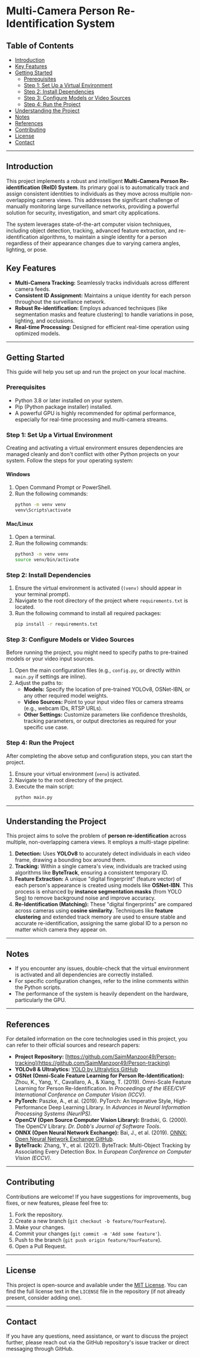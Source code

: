 # Multi-Camera Person Re-Identification System

## Table of Contents

  * [Introduction](https://www.google.com/search?q=%23introduction)
  * [Key Features](https://www.google.com/search?q=%23key-features)
  * [Getting Started](https://www.google.com/search?q=%23getting-started)
      * [Prerequisites](https://www.google.com/search?q=%23prerequisites)
      * [Step 1: Set Up a Virtual Environment](https://www.google.com/search?q=%23step-1-set-up-a-virtual-environment)
      * [Step 2: Install Dependencies](https://www.google.com/search?q=%23step-2-install-dependencies)
      * [Step 3: Configure Models or Video Sources](https://www.google.com/search?q=%23step-3-configure-models-or-video-sources)
      * [Step 4: Run the Project](https://www.google.com/search?q=%23step-4-run-the-project)
  * [Understanding the Project](https://www.google.com/search?q=%23understanding-the-project)
  * [Notes](https://www.google.com/search?q=%23notes)
  * [References](https://www.google.com/search?q=%23references)
  * [Contributing](https://www.google.com/search?q=%23contributing)
  * [License](https://www.google.com/search?q=%23license)
  * [Contact](https://www.google.com/search?q=%23contact)

-----

## Introduction

This project implements a robust and intelligent **Multi-Camera Person Re-identification (ReID) System**. Its primary goal is to automatically track and assign consistent identities to individuals as they move across multiple non-overlapping camera views. This addresses the significant challenge of manually monitoring large surveillance networks, providing a powerful solution for security, investigation, and smart city applications.

The system leverages state-of-the-art computer vision techniques, including object detection, tracking, advanced feature extraction, and re-identification algorithms, to maintain a single identity for a person regardless of their appearance changes due to varying camera angles, lighting, or pose.

## Key Features

  * **Multi-Camera Tracking:** Seamlessly tracks individuals across different camera feeds.
  * **Consistent ID Assignment:** Maintains a unique identity for each person throughout the surveillance network.
  * **Robust Re-identification:** Employs advanced techniques (like segmentation masks and feature clustering) to handle variations in pose, lighting, and occlusions.
  * **Real-time Processing:** Designed for efficient real-time operation using optimized models.

-----

## Getting Started

This guide will help you set up and run the project on your local machine.

### Prerequisites

  * Python 3.8 or later installed on your system.
  * Pip (Python package installer) installed.
  * A powerful GPU is highly recommended for optimal performance, especially for real-time processing and multi-camera streams.

### Step 1: Set Up a Virtual Environment

Creating and activating a virtual environment ensures dependencies are managed cleanly and don't conflict with other Python projects on your system. Follow the steps for your operating system:

#### Windows

1.  Open Command Prompt or PowerShell.
2.  Run the following commands:
    ```cmd
    python -m venv venv
    venv\Scripts\activate
    ```

#### Mac/Linux

1.  Open a terminal.
2.  Run the following commands:
    ```bash
    python3 -m venv venv
    source venv/bin/activate
    ```

### Step 2: Install Dependencies

1.  Ensure the virtual environment is activated (`(venv)` should appear in your terminal prompt).
2.  Navigate to the root directory of the project where `requirements.txt` is located.
3.  Run the following command to install all required packages:
    ```bash
    pip install -r requirements.txt
    ```

### Step 3: Configure Models or Video Sources

Before running the project, you might need to specify paths to pre-trained models or your video input sources.

1.  Open the main configuration files (e.g., `config.py`, or directly within `main.py` if settings are inline).
2.  Adjust the paths to:
      * **Models:** Specify the location of pre-trained YOLOv8, OSNet-IBN, or any other required model weights.
      * **Video Sources:** Point to your input video files or camera streams (e.g., webcam IDs, RTSP URLs).
      * **Other Settings:** Customize parameters like confidence thresholds, tracking parameters, or output directories as required for your specific use case.

### Step 4: Run the Project

After completing the above setup and configuration steps, you can start the project.

1.  Ensure your virtual environment (`venv`) is activated.
2.  Navigate to the root directory of the project.
3.  Execute the main script:
    ```cmd
    python main.py
    ```

-----

## Understanding the Project

This project aims to solve the problem of **person re-identification** across multiple, non-overlapping camera views. It employs a multi-stage pipeline:

1.  **Detection:** Uses **YOLOv8** to accurately detect individuals in each video frame, drawing a bounding box around them.
2.  **Tracking:** Within a single camera's view, individuals are tracked using algorithms like **ByteTrack**, ensuring a consistent temporary ID.
3.  **Feature Extraction:** A unique "digital fingerprint" (feature vector) of each person's appearance is created using models like **OSNet-IBN**. This process is enhanced by **instance segmentation masks** (from YOLO Seg) to remove background noise and improve accuracy.
4.  **Re-Identification (Matching):** These "digital fingerprints" are compared across cameras using **cosine similarity**. Techniques like **feature clustering** and extended track memory are used to ensure stable and accurate re-identification, assigning the same global ID to a person no matter which camera they appear on.

-----

## Notes

  * If you encounter any issues, double-check that the virtual environment is activated and all dependencies are correctly installed.
  * For specific configuration changes, refer to the inline comments within the Python scripts.
  * The performance of the system is heavily dependent on the hardware, particularly the GPU.

-----

## References

For detailed information on the core technologies used in this project, you can refer to their official sources and research papers:

  * **Project Repository:** [https://github.com/SaimManzoor49/Person-tracking](https://github.com/SaimManzoor49/Person-tracking)
  * **YOLOv8 & Ultralytics:** [YOLO by Ultralytics GitHub](https://github.com/ultralytics/ultralytics)
  * **OSNet (Omni-Scale Feature Learning for Person Re-Identification):** Zhou, K., Yang, Y., Cavallaro, A., & Xiang, T. (2019). Omni-Scale Feature Learning for Person Re-Identification. In *Proceedings of the IEEE/CVF International Conference on Computer Vision (ICCV)*.
  * **PyTorch:** Paszke, A., et al. (2019). PyTorch: An Imperative Style, High-Performance Deep Learning Library. In *Advances in Neural Information Processing Systems (NeurIPS)*.
  * **OpenCV (Open Source Computer Vision Library):** Bradski, G. (2000). The OpenCV Library. *Dr. Dobb's Journal of Software Tools*.
  * **ONNX (Open Neural Network Exchange):** Bai, J., et al. (2019). [ONNX: Open Neural Network Exchange GitHub](https://github.com/onnx/onnx).
  * **ByteTrack:** Zhang, Y., et al. (2021). ByteTrack: Multi-Object Tracking by Associating Every Detection Box. In *European Conference on Computer Vision (ECCV)*.

-----

## Contributing

Contributions are welcome\! If you have suggestions for improvements, bug fixes, or new features, please feel free to:

1.  Fork the repository.
2.  Create a new branch (`git checkout -b feature/YourFeature`).
3.  Make your changes.
4.  Commit your changes (`git commit -m 'Add some feature'`).
5.  Push to the branch (`git push origin feature/YourFeature`).
6.  Open a Pull Request.

-----

## License

This project is open-source and available under the [MIT License](https://opensource.org/licenses/MIT). You can find the full license text in the `LICENSE` file in the repository (if not already present, consider adding one).

-----

## Contact

If you have any questions, need assistance, or want to discuss the project further, please reach out via the GitHub repository's issue tracker or direct messaging through GitHub.